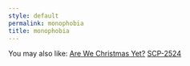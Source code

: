 ```yaml
---
style: default
permalink: monophobia
title: monophobia
---
```

You may also like:
[Are We Christmas Yet?](http://scp-wiki.net/are-we-christmas-yet)
[SCP-2524](http://scp-wiki.net/scp-2524)